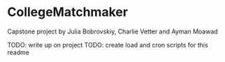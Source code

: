 # CollegeMatchmaker
Capstone project by Julia Bobrovskiy, Charlie Vetter and Ayman Moawad


TODO: write up on project
TODO: create load and cron scripts for this readme


